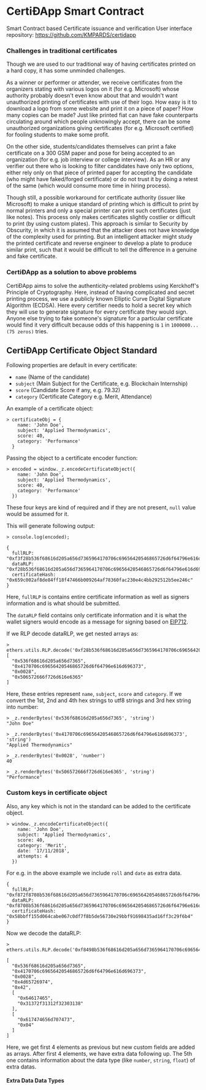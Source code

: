 # CertiÐApp Smart Contract
Smart Contract based Certificate issuance and verification
User interface repository: https://github.com/KMPARDS/certidapp

### Challenges in traditional certificates
Though we are used to our traditional way of having certificates printed on a hard copy, it has some unminded challenges.

As a winner or performer or attender, we receive certificates from the organizers stating with various logos on it (for e.g. Microsoft) whose authority probably doesn't even know about that and wouldn't want unauthorized printing of certificates with use of their logo. How easy is it to download a logo from some website and print it on a piece of paper? How many copies can be made? Just like printed fiat can have fake counterparts circulating around which people unknowingly accept, there can be some unauthorized organizations giving certificates (for e.g. Microsoft certified) for fooling students to make some profit.

On the other side, students/candidates themselves can print a fake certificate on a 300 GSM paper and pose for being accepted to an organization (for e.g. job interview or college interview). As an HR or any verifier out there who is looking to filter candidates have only two options, either rely only on that piece of printed paper for accepting the candidate (who might have faked/forged certificate) or do not trust it by doing a retest of the same (which would consume more time in hiring process).

Though still, a possible workaround for certificate authority (issuer like Microsoft) to make a unique standard of printing which is difficult to print by normal printers and only a special printer can print such certificates (just like notes). This process only makes certificates slightly costlier or difficult to print (by using custom plates). This approach is similar to Security by Obscurity, in which it is assumed that the attacker does not have knowledge of the complexity used for printing. But an intelligent attacker might study the printed certificate and reverse engineer to develop a plate to produce similar print, such that it would be difficult to tell the difference in a genuine and fake certificate.

### CertiÐApp as a solution to above problems

CertiÐApp aims to solve the authenticity-related problems using Kerckhoff's Principle of Cryptography. Here, instead of having complicated and secret printing process, we use a publicly known Elliptic Curve Digital Signature Algorithm (ECDSA). Here every certifier needs to hold a secret key which they will use to generate signature for every certificate they would sign. Anyone else trying to fake someone's signature for a particular certificate would find it very difficult because odds of this happening is `1` in `1000000...(75 zeros)` tries.

## CertiÐApp Certificate Object Standard
Following properties are default in every certificate:
- `name` (Name of the candidate)
- `subject` (Main Subject for the Certificate, e.g. Blockchain Internship)
- `score` (Candidate Score if any, e.g. 79.32)
- `category` (Certificate Category e.g. Merit, Attendance)

An example of a certificate object:
```
> certificateObj = {
    name: 'John Doe',
    subject: 'Applied Thermodynamics',
    score: 40,
    category: 'Performance'
  }
```
Passing the object to a certificate encoder function:
```
> encoded = window._z.encodeCertificateObject({
    name: 'John Doe',
    subject: 'Applied Thermodynamics',
    score: 40,
    category: 'Performance'
  })
```
These four keys are kind of required and if they are not present, `null` value would be assumed for it.

This will generate following output:
```
> console.log(encoded);

{
  fullRLP: "0xf3f28b536f68616d205a656d7365964170706c69656420546865726d6f64796e616d6963738200288b506572666f726d616e6365",
  dataRLP: "0xf28b536f68616d205a656d7365964170706c69656420546865726d6f64796e616d6963738200288b506572666f726d616e6365",
  certificateHash: "0x659c002af8de84ff18f47466b009264af78360fac230e4c4bb292512b5ee246c"
}
```
Here, `fullRLP` is contains entire certificate information as well as signers information and is what should be submitted.

The `dataRLP` field contains only certificate information and it is what the wallet signers would encode as a message for signing based on [EIP712](https://eips.ethereum.org/EIPS/eip-712).

If we RLP decode dataRLP, we get nested arrays as:
```
> ethers.utils.RLP.decode('0xf28b536f68616d205a656d7365964170706c69656420546865726d6f64796e616d6963738200288b506572666f726d616e6365')
[
  "0x536f68616d205a656d7365",
  "0x4170706c69656420546865726d6f64796e616d696373",
  "0x0028",
  "0x506572666f726d616e6365"
]
```
Here, these entries represent `name`, `subject`, `score` and `category`. If we convert the 1st, 2nd and 4th hex strings to utf8 strings and 3rd hex string into number:
```
> _z.renderBytes('0x536f68616d205a656d7365', 'string')
"John Doe"

> _z.renderBytes('0x4170706c69656420546865726d6f64796e616d696373', 'string')
"Applied Thermodynamics"

> _z.renderBytes('0x0028', 'number')
40

> _z.renderBytes('0x506572666f726d616e6365', 'string')
"Performance"
```

### Custom keys in certificate object

Also, any key which is not in the standard can be added to the certificate object.

```
> window._z.encodeCertificateObject({
    name: 'John Doe',
    subject: 'Applied Thermodynamics',
    score: 40,
    category: 'Merit',
    date: '17/11/2018',
    attempts: 4
  })
```

For e.g. in the above example we include `roll` and `date` as extra data.

```
{
  fullRLP: "0xf872f8708b536f68616d205a656d7365964170706c69656420546865726d6f64796e616d696373820028854d65726974824420d084646174658a31372f31312f32303138e4886c6f636174696f6e9a446570742e206f66204d452c2049494553542053686962707572ca88617474656d70747304",
  dataRLP: "0xf8708b536f68616d205a656d7365964170706c69656420546865726d6f64796e616d696373820028854d65726974824420d084646174658a31372f31312f32303138e4886c6f636174696f6e9a446570742e206f66204d452c2049494553542053686962707572ca88617474656d70747304",
  certificateHash: "0x58bbff155d064cabe067c0df7f8b5de56730e29bbf91698435ad16ff3c29f6b4"
}
```

Now we decode the dataRLP:

```
> ethers.utils.RLP.decode('0xf8498b536f68616d205a656d7365964170706c69656420546865726d6f64796e616d696373820028854d6572697442d084646174658a31372f31312f32303138ca88617474656d70747304')

[
  "0x536f68616d205a656d7365",
  "0x4170706c69656420546865726d6f64796e616d696373",
  "0x0028",
  "0x4d65726974",
  "0x42",
  [
    "0x64617465",
    "0x31372f31312f32303138"
  ],
  [
    "0x617474656d707473",
    "0x04"
  ]
]
```
Here, we get first 4 elements as previous but new custom fields are added as arrays. After first 4 elements, we have extra data following up. The 5th one contains information about the data type (like `number`, `string`, `float`) of extra datas.

#### Extra Data Data Types
